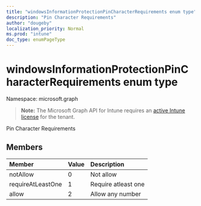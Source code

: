 ```yaml
---
title: "windowsInformationProtectionPinCharacterRequirements enum type"
description: "Pin Character Requirements"
author: "dougeby"
localization_priority: Normal
ms.prod: "intune"
doc_type: enumPageType
---
```


# windowsInformationProtectionPinCharacterRequirements enum type

Namespace: microsoft.graph

> **Note:** The Microsoft Graph API for Intune requires an [active Intune license](https://go.microsoft.com/fwlink/?linkid=839381) for the tenant.

Pin Character Requirements

## Members
|Member|Value|Description|
|:---|:---|:---|
|notAllow|0|Not allow|
|requireAtLeastOne|1|Require atleast one|
|allow|2|Allow any number|







